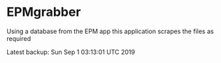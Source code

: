 # EPMgrabber
Using a database from the EPM app this application scrapes the files as required


Latest backup: Sun Sep 1 03:13:01 UTC 2019
